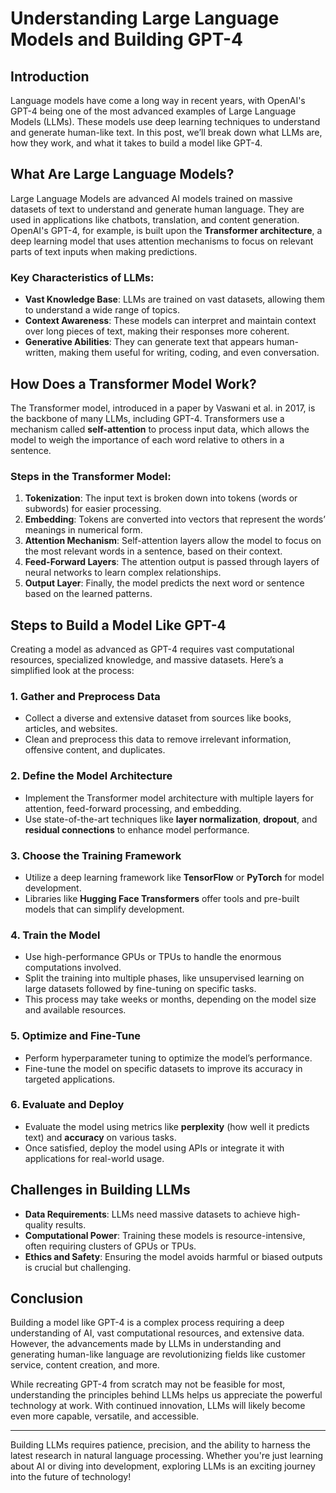 # Understanding Large Language Models and Building GPT-4

## Introduction
Language models have come a long way in recent years, with OpenAI's GPT-4 being one of the most advanced examples of Large Language Models (LLMs). These models use deep learning techniques to understand and generate human-like text. In this post, we’ll break down what LLMs are, how they work, and what it takes to build a model like GPT-4.

## What Are Large Language Models?
Large Language Models are advanced AI models trained on massive datasets of text to understand and generate human language. They are used in applications like chatbots, translation, and content generation. OpenAI's GPT-4, for example, is built upon the **Transformer architecture**, a deep learning model that uses attention mechanisms to focus on relevant parts of text inputs when making predictions.

### Key Characteristics of LLMs:
- **Vast Knowledge Base**: LLMs are trained on vast datasets, allowing them to understand a wide range of topics.
- **Context Awareness**: These models can interpret and maintain context over long pieces of text, making their responses more coherent.
- **Generative Abilities**: They can generate text that appears human-written, making them useful for writing, coding, and even conversation.

## How Does a Transformer Model Work?
The Transformer model, introduced in a paper by Vaswani et al. in 2017, is the backbone of many LLMs, including GPT-4. Transformers use a mechanism called **self-attention** to process input data, which allows the model to weigh the importance of each word relative to others in a sentence.

### Steps in the Transformer Model:
1. **Tokenization**: The input text is broken down into tokens (words or subwords) for easier processing.
2. **Embedding**: Tokens are converted into vectors that represent the words’ meanings in numerical form.
3. **Attention Mechanism**: Self-attention layers allow the model to focus on the most relevant words in a sentence, based on their context.
4. **Feed-Forward Layers**: The attention output is passed through layers of neural networks to learn complex relationships.
5. **Output Layer**: Finally, the model predicts the next word or sentence based on the learned patterns.

## Steps to Build a Model Like GPT-4
Creating a model as advanced as GPT-4 requires vast computational resources, specialized knowledge, and massive datasets. Here’s a simplified look at the process:

### 1. **Gather and Preprocess Data**
   - Collect a diverse and extensive dataset from sources like books, articles, and websites.
   - Clean and preprocess this data to remove irrelevant information, offensive content, and duplicates.

### 2. **Define the Model Architecture**
   - Implement the Transformer model architecture with multiple layers for attention, feed-forward processing, and embedding.
   - Use state-of-the-art techniques like **layer normalization**, **dropout**, and **residual connections** to enhance model performance.

### 3. **Choose the Training Framework**
   - Utilize a deep learning framework like **TensorFlow** or **PyTorch** for model development.
   - Libraries like **Hugging Face Transformers** offer tools and pre-built models that can simplify development.

### 4. **Train the Model**
   - Use high-performance GPUs or TPUs to handle the enormous computations involved.
   - Split the training into multiple phases, like unsupervised learning on large datasets followed by fine-tuning on specific tasks.
   - This process may take weeks or months, depending on the model size and available resources.

### 5. **Optimize and Fine-Tune**
   - Perform hyperparameter tuning to optimize the model’s performance.
   - Fine-tune the model on specific datasets to improve its accuracy in targeted applications.

### 6. **Evaluate and Deploy**
   - Evaluate the model using metrics like **perplexity** (how well it predicts text) and **accuracy** on various tasks.
   - Once satisfied, deploy the model using APIs or integrate it with applications for real-world usage.

## Challenges in Building LLMs
- **Data Requirements**: LLMs need massive datasets to achieve high-quality results.
- **Computational Power**: Training these models is resource-intensive, often requiring clusters of GPUs or TPUs.
- **Ethics and Safety**: Ensuring the model avoids harmful or biased outputs is crucial but challenging.

## Conclusion
Building a model like GPT-4 is a complex process requiring a deep understanding of AI, vast computational resources, and extensive data. However, the advancements made by LLMs in understanding and generating human-like language are revolutionizing fields like customer service, content creation, and more.

While recreating GPT-4 from scratch may not be feasible for most, understanding the principles behind LLMs helps us appreciate the powerful technology at work. With continued innovation, LLMs will likely become even more capable, versatile, and accessible.

---

Building LLMs requires patience, precision, and the ability to harness the latest research in natural language processing. Whether you're just learning about AI or diving into development, exploring LLMs is an exciting journey into the future of technology!
